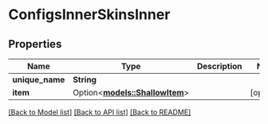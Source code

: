 # ConfigsInnerSkinsInner

## Properties

Name | Type | Description | Notes
------------ | ------------- | ------------- | -------------
**unique_name** | **String** |  | 
**item** | Option<[**models::ShallowItem**](shallowItem.md)> |  | [optional]

[[Back to Model list]](../README.md#documentation-for-models) [[Back to API list]](../README.md#documentation-for-api-endpoints) [[Back to README]](../README.md)


